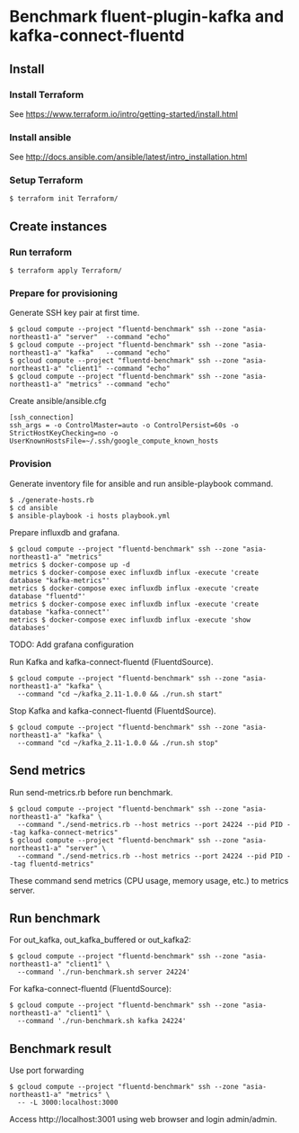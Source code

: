 # Benchmark fluent-plugin-kafka and kafka-connect-fluentd

## Install

### Install Terraform

See https://www.terraform.io/intro/getting-started/install.html

### Install ansible

See http://docs.ansible.com/ansible/latest/intro_installation.html

### Setup Terraform

```
$ terraform init Terraform/
```

## Create instances

### Run terraform

```
$ terraform apply Terraform/
```

### Prepare for provisioning

Generate SSH key pair at first time.

```
$ gcloud compute --project "fluentd-benchmark" ssh --zone "asia-northeast1-a" "server"  --command "echo"
$ gcloud compute --project "fluentd-benchmark" ssh --zone "asia-northeast1-a" "kafka"   --command "echo"
$ gcloud compute --project "fluentd-benchmark" ssh --zone "asia-northeast1-a" "client1" --command "echo"
$ gcloud compute --project "fluentd-benchmark" ssh --zone "asia-northeast1-a" "metrics" --command "echo"
```

Create ansible/ansible.cfg

```
[ssh_connection]
ssh_args = -o ControlMaster=auto -o ControlPersist=60s -o StrictHostKeyChecking=no -o UserKnownHostsFile=~/.ssh/google_compute_known_hosts
```

### Provision

Generate inventory file for ansible and run ansible-playbook command.

```
$ ./generate-hosts.rb
$ cd ansible
$ ansible-playbook -i hosts playbook.yml
```

Prepare influxdb and grafana.

```
$ gcloud compute --project "fluentd-benchmark" ssh --zone "asia-northeast1-a" "metrics"
metrics $ docker-compose up -d
metrics $ docker-compose exec influxdb influx -execute 'create database "kafka-metrics"'
metrics $ docker-compose exec influxdb influx -execute 'create database "fluentd"'
metrics $ docker-compose exec influxdb influx -execute 'create database "kafka-connect"'
metrics $ docker-compose exec influxdb influx -execute 'show databases'
```

TODO: Add grafana configuration

Run Kafka and kafka-connect-fluentd (FluentdSource).

```
$ gcloud compute --project "fluentd-benchmark" ssh --zone "asia-northeast1-a" "kafka" \
  --command "cd ~/kafka_2.11-1.0.0 && ./run.sh start"
```

Stop Kafka and kafka-connect-fluentd (FluentdSource).

```
$ gcloud compute --project "fluentd-benchmark" ssh --zone "asia-northeast1-a" "kafka" \
  --command "cd ~/kafka_2.11-1.0.0 && ./run.sh stop"
```

## Send metrics

Run send-metrics.rb before run benchmark.

```
$ gcloud compute --project "fluentd-benchmark" ssh --zone "asia-northeast1-a" "kafka" \
  --command "./send-metrics.rb --host metrics --port 24224 --pid PID --tag kafka-connect-metrics"
$ gcloud compute --project "fluentd-benchmark" ssh --zone "asia-northeast1-a" "server" \
  --command "./send-metrics.rb --host metrics --port 24224 --pid PID --tag fluentd-metrics"
```

These command send metrics (CPU usage, memory usage, etc.) to metrics server.

## Run benchmark

For out_kafka, out_kafka_buffered or out_kafka2:

```
$ gcloud compute --project "fluentd-benchmark" ssh --zone "asia-northeast1-a" "client1" \
  --command './run-benchmark.sh server 24224'
```

For kafka-connect-fluentd (FluentdSource):

```
$ gcloud compute --project "fluentd-benchmark" ssh --zone "asia-northeast1-a" "client1" \
  --command './run-benchmark.sh kafka 24224'
```

## Benchmark result

Use port forwarding

```
$ gcloud compute --project "fluentd-benchmark" ssh --zone "asia-northeast1-a" "metrics" \
  -- -L 3000:localhost:3000
```

Access http://localhost:3001 using web browser and login admin/admin.

